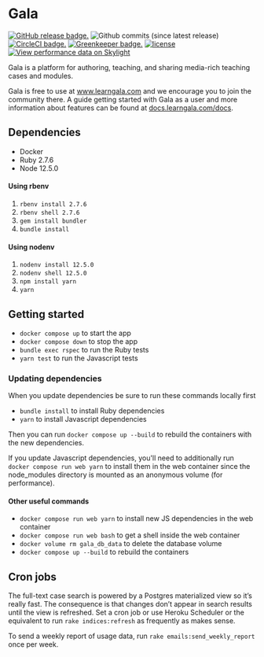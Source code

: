 # Gala

[![GitHub release badge.](https://img.shields.io/github/release/galahq/gala.svg)](https://github.com/galahq/gala/releases)
![Github commits (since latest release)](https://img.shields.io/github/commits-since/galahq/gala/latest.svg)
[![CircleCI badge.](https://img.shields.io/circleci/project/github/galahq/gala.svg)](https://circleci.com/gh/galahq/gala)
[![Greenkeeper badge.](https://badges.greenkeeper.io/galahq/gala.svg)](https://greenkeeper.io/)
[![license](https://img.shields.io/github/license/galahq/gala.svg)](https://github.com/galahq/gala/blob/master/LICENSE)
[![View performance data on Skylight](https://badges.skylight.io/status/6Lds8pYSmCCl.svg?token=iomUc36sW5dvvuE2S9OWuezy1Svv-0WsgxAAVzY1PTA)](https://www.skylight.io/app/applications/6Lds8pYSmCCl)

Gala is a platform for authoring, teaching, and sharing media-rich teaching cases and modules.  

Gala is free to use at www.learngala.com and we encourage you to join the community there. A guide getting started with Gala as a user and more information about features can be found at [docs.learngala.com/docs](https://docs.learngala.com/docs).

## Dependencies

- Docker
- Ruby 2.7.6
- Node 12.5.0

#### Using rbenv

1. `rbenv install 2.7.6`
2. `rbenv shell 2.7.6`
3. `gem install bundler`
4. `bundle install`

#### Using nodenv

1. `nodenv install 12.5.0`
2. `nodenv shell 12.5.0`
3. `npm install yarn`
4. `yarn`


## Getting started

- `docker compose up` to start the app
- `docker compose down` to stop the app
- `bundle exec rspec` to run the Ruby tests
- `yarn test` to run the Javascript tests

### Updating dependencies

When you update dependencies be sure to run these commands locally first
- `bundle install` to install Ruby dependencies
- `yarn` to install Javascript dependencies

Then you can run `docker compose up --build` to rebuild the containers with the new dependencies.

If you update Javascript dependencies, you'll need to additionally run `docker compose run web yarn` to install them in the web container since the node_modules directory is mounted as an anonymous volume (for performance).


#### Other useful commands

- `docker compose run web yarn` to install new JS dependencies in the web container
- `docker compose run web bash` to get a shell inside the web container
- `docker volume rm gala_db_data` to delete the database volume
- `docker compose up --build` to rebuild the containers

## Cron jobs

The full-text case search is powered by a Postgres materialized view so it’s
really fast. The consequence is that changes don’t appear in search results
until the view is refreshed. Set a cron job or use Heroku Scheduler or the
equivalent to run `rake indices:refresh` as frequently as makes sense.

To send a weekly report of usage data, run `rake emails:send_weekly_report` once
per week.
